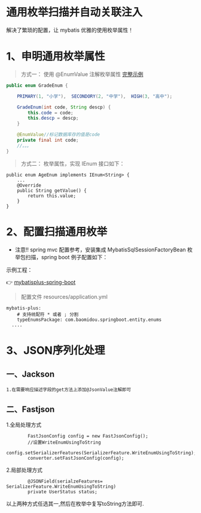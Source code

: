 

# 通用枚举扫描并自动关联注入

解决了繁琐的配置，让 mybatis 优雅的使用枚举属性！

# 1、申明通用枚举属性


> 方式一： 使用 @EnumValue 注解枚举属性 [完整示例](https://gitee.com/baomidou/mybatis-plus-samples/blob/master/mybatis-plus-sample-enum/src/main/java/com/baomidou/mybatisplus/samples/enums/enums/GradeEnum.java)

```java
public enum GradeEnum {

    PRIMARY(1, "小学"),  SECONDORY(2, "中学"),  HIGH(3, "高中");

    GradeEnum(int code, String descp) {
        this.code = code;
        this.descp = descp;
    }

    @EnumValue//标记数据库存的值是code
    private final int code;
    //。。。
}
```

> 方式二： 枚举属性，实现 IEnum 接口如下：

```
public enum AgeEnum implements IEnum<String> {
    ...
    @Override
    public String getValue() {
        return this.value;
    }
}
```

# 2、配置扫描通用枚举

- 注意!! spring mvc 配置参考，安装集成 MybatisSqlSessionFactoryBean 枚举包扫描，spring boot 例子配置如下：

示例工程：

👉 [mybatisplus-spring-boot](https://git.oschina.net/baomidou/mybatisplus-spring-boot)

> 配置文件 resources/application.yml

```
mybatis-plus:
    # 支持统配符 * 或者 ; 分割
    typeEnumsPackage: com.baomidou.springboot.entity.enums
  ....
```
# 3、JSON序列化处理
## 一、Jackson
	1.在需要响应描述字段的get方法上添加@JsonValue注解即可
		
## 二、Fastjson
1.全局处理方式
```
		FastJsonConfig config = new FastJsonConfig();
		//设置WriteEnumUsingToString
		config.setSerializerFeatures(SerializerFeature.WriteEnumUsingToString);
		converter.setFastJsonConfig(config);
```
2.局部处理方式
```	
		@JSONField(serialzeFeatures= SerializerFeature.WriteEnumUsingToString)
		private UserStatus status;
```
以上两种方式任选其一,然后在枚举中复写toString方法即可.


